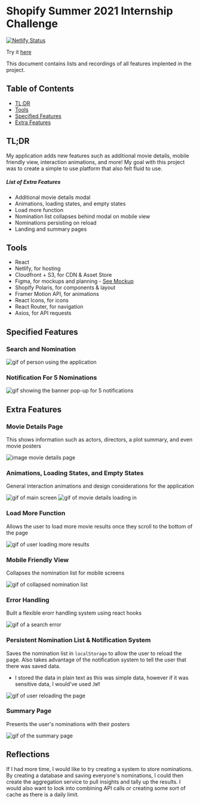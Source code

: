 # Shopify Summer 2021 Internship Challenge
[![Netlify Status](https://api.netlify.com/api/v1/badges/f5c0408c-13de-4b4a-a477-47ecff6755a1/deploy-status)](https://app.netlify.com/sites/shopify2021/deploys)

Try it [here](https://shopify2021.netlify.app/)

This document contains lists and recordings of all features implented in the project.

## Table of Contents
- [TL;DR](https://github.com/madebyjustinzhang/shopify-2021#tldr)
- [Tools](https://github.com/madebyjustinzhang/shopify-2021#tools)
- [Specified Features](https://github.com/madebyjustinzhang/shopify-2021#specified-features)
- [Extra Features](https://github.com/madebyjustinzhang/shopify-2021#extra-features)

## TL;DR
My application adds new features such as additional movie details, mobile friendly view, interaction animations, and more! My goal with this project was to create a simple to use platform that also felt fluid to use.

##### List of Extra Features
- Additional movie details modal
- Animations, loading states, and empty states
- Load more function
- Nomination list collapses behind modal on mobile view
- Nominations persisting on reload
- Landing and summary pages

## Tools

- React
- Netlify, for hosting
- Cloudfront + S3, for CDN & Asset Store
- Figma, for mockups and planning - [See Mockup](https://www.figma.com/file/GFMA2IxSD5m1jh783NQMlv/Shopify-Front-End-Developer-Intern-2021-Challenge?node-id=0%3A1)
- Shopify Polaris, for components & layout
- Framer Motion API, for animations
- React Icons, for icons
- React Router, for navigation
- Axios, for API requests

## Specified Features

### Search and Nomination

![gif of person using the application](https://github.com/madebyjustinzhang/shopify-2021/blob/master/read%20me%20images/main-features-1-animated.gif)

### Notification For 5 Nominations

![gif showing the banner pop-up for 5 notifications](https://github.com/madebyjustinzhang/shopify-2021/blob/master/read%20me%20images/main-features-2-animated.gif)

## Extra Features

### Movie Details Page
This shows information such as actors, directors, a plot summary, and even movie posters

![image movie details page](https://github.com/madebyjustinzhang/shopify-2021/blob/master/read%20me%20images/movie-details-regular.png)

### Animations, Loading States, and Empty States 
General interaction animations and design considerations for the application

![gif of main screen](https://github.com/madebyjustinzhang/shopify-2021/blob/master/read%20me%20images/movie-details-animated.gif)
![gif of movie details loading in](https://github.com/madebyjustinzhang/shopify-2021/blob/master/read%20me%20images/search-page-animated.gif)

### Load More Function
Allows the user to load more movie results once they scroll to the bottom of the page

![gif of user loading more results](https://github.com/madebyjustinzhang/shopify-2021/blob/master/read%20me%20images/load-more-animated.gif)

### Mobile Friendly View
Collapses the nomination list for mobile screens

![gif of collapsed nomination list](https://github.com/madebyjustinzhang/shopify-2021/blob/master/read%20me%20images/mobile-nominationlist-animated.gif)

### Error Handling
Built a flexible erorr handling system using react hooks

![gif of a search error](https://github.com/madebyjustinzhang/shopify-2021/blob/master/read%20me%20images/error-message-animated.gif)

### Persistent Nomination List & Notification System
Saves the nomination list in `localStorage` to allow the user to reload the page. Also takes advantage of the notification system to tell the user that there was saved data.
- I stored the data in plain text as this was simple data, however if it was sensitive data, I would've used `JWT`

![gif of user reloading the page](https://github.com/madebyjustinzhang/shopify-2021/blob/master/read%20me%20images/persistent-memory-animated.gif)

### Summary Page
Presents the user's nominations with their posters

![gif of the summary page](https://github.com/madebyjustinzhang/shopify-2021/blob/master/read%20me%20images/summary-page-animated.gif)

## Reflections
If I had more time, I would like to try creating a system to store nominations. By creating a database and saving everyone's nominations, I could then create the aggregation service to pull insights and tally up the results. I would also want to look into combining API calls or creating some sort of cache as there is a daily limit. 
